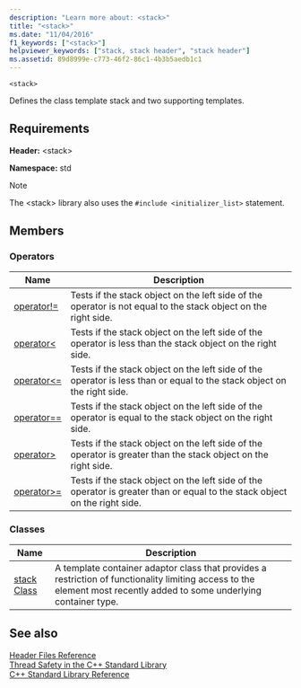 ```yaml
---
description: "Learn more about: <stack>"
title: "<stack>"
ms.date: "11/04/2016"
f1_keywords: ["<stack>"]
helpviewer_keywords: ["stack, stack header", "stack header"]
ms.assetid: 89d8999e-c773-46f2-86c1-4b3b5aedb1c1
---
```

`<stack>`

Defines the class template stack and two supporting templates.

## Requirements

**Header:** \<stack>

**Namespace:** std

> [!NOTE]
> The \<stack> library also uses the `#include <initializer_list>` statement.

## Members

### Operators

|Name|Description|
|-|-|
|[operator!=](../standard-library/stack-operators.md#op_neq)|Tests if the stack object on the left side of the operator is not equal to the stack object on the right side.|
|[operator<](../standard-library/stack-operators.md#op_lt)|Tests if the stack object on the left side of the operator is less than the stack object on the right side.|
|[operator\<=](../standard-library/stack-operators.md#op_lt_eq)|Tests if the stack object on the left side of the operator is less than or equal to the stack object on the right side.|
|[operator==](../standard-library/stack-operators.md#op_eq_eq)|Tests if the stack object on the left side of the operator is equal to the stack object on the right side.|
|[operator>](../standard-library/stack-operators.md#op_gt)|Tests if the stack object on the left side of the operator is greater than the stack object on the right side.|
|[operator>=](../standard-library/stack-operators.md#op_gt_eq)|Tests if the stack object on the left side of the operator is greater than or equal to the stack object on the right side.|

### Classes

|Name|Description|
|-|-|
|[stack Class](../standard-library/stack-class.md)|A template container adaptor class that provides a restriction of functionality limiting access to the element most recently added to some underlying container type.|

## See also

[Header Files Reference](../standard-library/cpp-standard-library-header-files.md)\
[Thread Safety in the C++ Standard Library](../standard-library/thread-safety-in-the-cpp-standard-library.md)\
[C++ Standard Library Reference](../standard-library/cpp-standard-library-reference.md)
